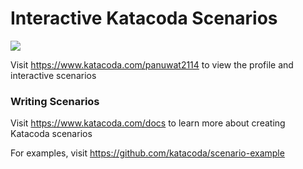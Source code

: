 # Interactive Katacoda Scenarios

[![](http://shields.katacoda.com/katacoda/panuwat2114/count.svg)](https://www.katacoda.com/panuwat2114 "Get your profile on Katacoda.com")

Visit https://www.katacoda.com/panuwat2114 to view the profile and interactive scenarios

### Writing Scenarios
Visit https://www.katacoda.com/docs to learn more about creating Katacoda scenarios

For examples, visit https://github.com/katacoda/scenario-example
